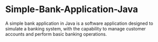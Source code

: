 # Simple-Bank-Application-Java
A simple bank application in Java is a software application designed to simulate a banking system, with the capability to manage customer accounts and perform basic banking operations.
